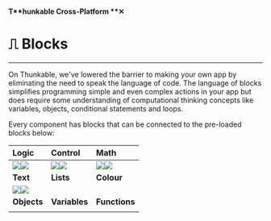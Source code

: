 #### T**hunkable Cross-Platform **✕

# ⎍ Blocks

---

On Thunkable, we've lowered the barrier to making your own app by eliminating the need to speak the language of code.  The language of blocks simplifies programming simple and even complex actions in your app but does require some understanding of computational thinking concepts like variables, objects, conditional statements and loops.

Every component has blocks that can be connected to the pre-loaded blocks below:

| Logic | Control | Math |
| :--- | :--- | :--- |
| ![](/assets/blocks-logic-✕-fig-1.png)![](/assets/blocks-logic-✕-fig-2.png) | ![](/assets/blocks-control-✕-fig-7.png)![](/assets/blocks-control-✕-fig-6.png) | ![](/assets/blocks-math-✕-fig-2.png)![](/assets/blocks-math-✕-fig-7.png) |
| **Text** | **Lists** | **Colour** |
| ![](/assets/blocks-text-✕-fig-2.png)![](/assets/blocks-text-✕-fig-7.png) |  |  |
| **Objects** | **Variables** | **Functions** |
|  |  |  |



